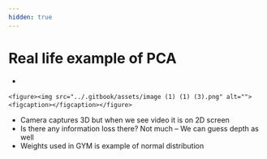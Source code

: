 ```yaml
---
hidden: true
---
```


# Real life example of PCA

*

    <figure><img src="../.gitbook/assets/image (1) (1) (3).png" alt=""><figcaption></figcaption></figure>
* Camera captures 3D but when we see video it is on 2D screen
* Is there any information loss there? Not much – We can guess depth as well
* Weights used in GYM is example of normal distribution
